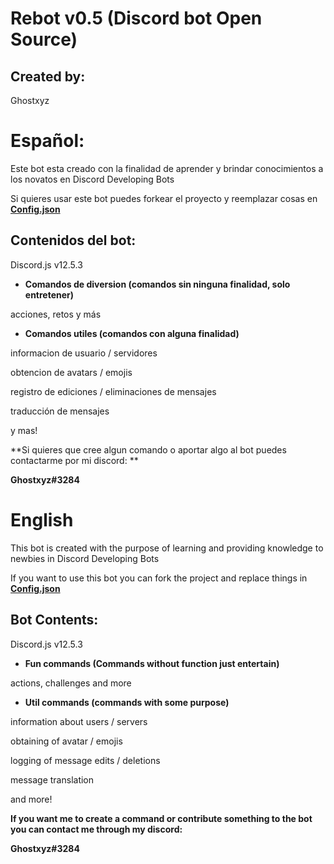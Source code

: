 # Rebot v0.5 (Discord bot Open Source)
## Created by: 
Ghostxyz
# Español:
Este bot esta creado con la finalidad de aprender y brindar conocimientos a los novatos en Discord Developing Bots

Si quieres usar este bot puedes forkear el proyecto y reemplazar cosas en [**Config.json**](https://replit.com/@leonelbravo059/Rebot#config.json)

## Contenidos del bot:
Discord.js v12.5.3
* **Comandos de diversion (comandos sin ninguna finalidad, solo entretener)**

acciones, retos y más

* **Comandos utiles (comandos con alguna finalidad)**

informacion de usuario / servidores

obtencion de avatars / emojis

registro de ediciones / eliminaciones de mensajes

traducción de mensajes

y mas!

**Si quieres que cree algun comando o aportar algo al bot puedes contactarme por mi discord: **

**Ghostxyz#3284**

# English
This bot is created with the purpose of learning and providing knowledge to newbies in Discord Developing Bots

If you want to use this bot you can fork the project and replace things in [**Config.json**](https://replit.com/@leonelbravo059/Rebot#config.json)
## Bot Contents:
Discord.js v12.5.3
* **Fun commands (Commands without function just entertain)**

actions, challenges and more

* **Util commands (commands with some purpose)**

information about users / servers

obtaining of avatar / emojis

logging of message edits / deletions

message translation

and more!

**If you want me to create a command or contribute something to the bot you can contact me through my discord:**

**Ghostxyz#3284**